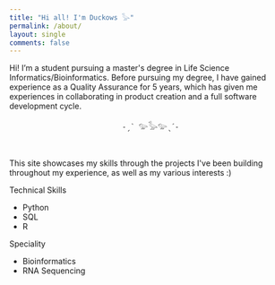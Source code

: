 ```yaml
---
title: "Hi all! I'm Duckows 𓅭"
permalink: /about/
layout: single
comments: false
---
```


Hi! I’m a student pursuing a master's degree in Life Science Informatics/Bioinformatics. Before pursuing my degree, I have gained experience as a Quality Assurance for 5 years, which has given me experiences in collaborating in product creation and a full software development cycle.
<br>
<div style="text-align: center;">
  <pre>
˗ˏˋ 𓅰𓅭𓅰ˎˊ˗
  </pre>
</div>
<br>
This site showcases my skills through the projects I've been building throughout my experience, as well as my various interests :)

Technical Skills
- Python
- SQL
- R

Speciality
- Bioinformatics
- RNA Sequencing